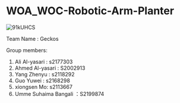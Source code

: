# WOA_WOC-Robotic-Arm-Planter
![91kUHCS](https://user-images.githubusercontent.com/66904646/205602779-8f77df30-8a29-470c-a962-31dd8806618b.png)

Team Name :
Geckos

Group members:
1. Ali Al-yasari : s2177303
2. Ahmed Al-yasari : S2002913
3. Yang Zhenyu : s2118292
4. Guo Yuwei : s2168298
5. xiongsen Mo: s2113667
6. Umme Suhaima Bangali ：S2199874
